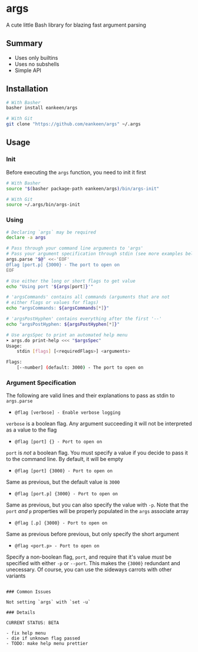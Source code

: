 # args

A cute little Bash library for blazing fast argument parsing

## Summary

- Uses only builtins
- Uses no subshells
- Simple API

## Installation

```sh
# With Basher
basher install eankeen/args

# With Git
git clone "https://github.com/eankeen/args" ~/.args
```

## Usage

### Init

Before executing the `args` function, you need to init it first

```sh
# With Basher
source "$(basher package-path eankeen/args)/bin/args-init"

# With Git
source ~/.args/bin/args-init
```

### Using

```bash
# Declaring `args` may be required
declare -a args

# Pass through your command line arguments to 'args'
# Pass your argument specification through stdin (see more examples below)
args.parse "$@" <<-'EOF'
@flag [port.p] {3000} - The port to open on
EOF

# Use either the long or short flags to get value
echo "Using port '${args[port]}'"

# 'argsCommands' contains all commands (arguments that are not
# either flags or values for flags)
echo "argsCommands: ${argsCommands[*]}"

# 'argsPostHyphen' contains everything after the first '--'
echo "argsPostHyphen: ${argsPostHyphen[*]}"

# Use argsSpec to print an automated help menu
➤ args.do print-help <<< "$argsSpec"
Usage:
    stdin [flags] [<requiredFlags>] <arguments>

Flags:
    [--number] (default: 3000) - The port to open on
```

### Argument Specification

The following are valid lines and their explanations to pass as stdin to `args.parse`

- `@flag [verbose] - Enable verbose logging`

`verbose` is a boolean flag. Any argument succeeding it will not be interpreted as a value to the flag

- `@flag [port] {} - Port to open on`

`port` is _not_ a boolean flag. You must specify a value if you decide to pass it to the command line. By default, it will be empty

- `@flag [port] {3000} - Port to open on`

Same as previous, but the default value is `3000`

- `@flag [port.p] {3000} - Port to open on`

Same as previous, but you can also specify the value with `-p`. Note that the `port` _and_ `p` properties will be properly populated in the `args` associate array

- `@flag [.p] {3000} - Port to open on`

Same as previous before previous, but only specify the short argument

- `@flag <port.p> - Port to open on`

Specify a non-boolean flag, `port`, and require that it's value _must_ be specified with either `-p` or `--port`. This makes the `{3000}` redundant and unecessary. Of course, you can use the sideways carrots with other variants
```

### Common Issues

Not setting `args` with `set -u`

### Details

CURRENT STATUS: BETA

- fix help menu
- die if unknown flag passed
- TODO: make help menu prettier
